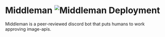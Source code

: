 # Middleman ![Middleman Deployment](https://github.com/CollierDevs/Middleman/workflows/Middleman%20Deployment/badge.svg)
 Middleman is a peer-reviewed discord bot that puts humans to work approving image-apis.
